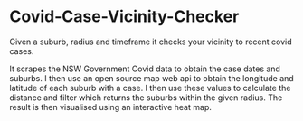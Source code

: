 # Covid-Case-Vicinity-Checker
Given a suburb, radius and timeframe it checks your vicinity to recent covid cases.

It scrapes the NSW Government Covid data to obtain the case dates and suburbs. I then use an open source map web api to obtain the longitude and latitude of each suburb with a 
case. I then use these values to calculate the distance and filter which returns the suburbs within the given radius. The result is then visualised using an interactive heat map.
